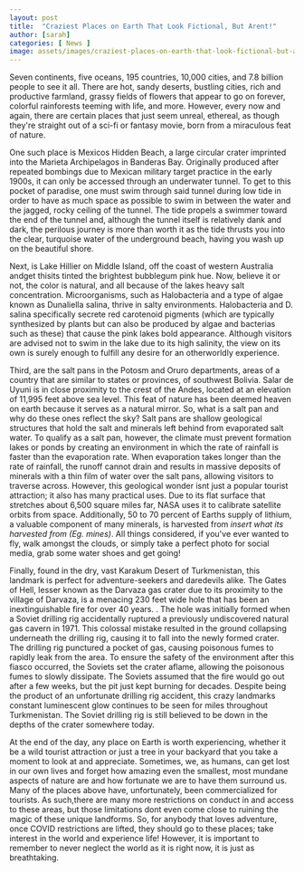 ```yaml
---
layout: post
title:  "Craziest Places on Earth That Look Fictional, But Arent!"
author: [sarah]
categories: [ News ]
image: assets/images/craziest-places-on-earth-that-look-fictional-but-arent.png
---
```


Seven continents, five oceans, 195 countries, 10,000 cities, and 7.8 billion people to see it all. There are hot, sandy deserts, bustling cities, rich and productive farmland, grassy fields of flowers that appear to go on forever, colorful rainforests teeming with life, and more. However, every now and again, there are certain places that just seem unreal, ethereal, as though they're straight out of a sci-fi or fantasy movie, born from a miraculous feat of nature.  

One such place is Mexicos Hidden Beach, a large circular crater imprinted into the Marieta Archipelagos in Banderas Bay. Originally produced after repeated bombings due to Mexican military target practice in the early 1900s, it can only be accessed through an underwater tunnel. To get to this pocket of paradise, one must swim through said tunnel during low tide in order to have as much space as possible to swim in between the water and the jagged, rocky ceiling of the tunnel. The tide propels a swimmer toward the end of the tunnel and, although the tunnel itself is relatively dank and dark, the perilous journey is more than worth it as the tide thrusts you into the clear, turquoise water of the underground beach, having you wash up on the beautiful shore.

Next, is Lake Hillier on Middle Island, off the coast of western Australia andget thisits tinted the brightest bubblegum pink hue. Now, believe it or not, the color is natural, and all because of the lakes heavy salt concentration. Microorganisms, such as Halobacteria and a type of algae known as Dunaliella salina, thrive in salty environments. Halobacteria and D. salina specifically secrete red carotenoid pigments (which are typically synthesized by plants but can also be produced by algae and bacterias such as these) that cause the pink lakes bold appearance. Although visitors are advised not to swim in the lake due to its high salinity, the view on its own is surely enough to fulfill any desire for an otherworldly experience.

Third, are the salt pans in the Potosm and Oruro departments, areas of a country that are similar to states or provinces, of southwest Bolivia. Salar de Uyuni is in close proximity to the crest of the Andes, located at an elevation of 11,995 feet above sea level. This feat of nature has been deemed heaven on earth because it serves as a natural mirror. So, what is a salt pan and why do these ones reflect the sky? Salt pans are shallow geological structures that hold the salt and minerals left behind from evaporated salt water. To qualify as a salt pan, however, the climate must prevent formation lakes or ponds by creating an environment in which the rate of rainfall is faster than the evaporation rate. When evaporation takes longer than the rate of rainfall, the runoff cannot drain and results in massive deposits of minerals with a thin film of water over the salt pans, allowing visitors to traverse across. However, this geological wonder isnt just a popular tourist attraction; it also has many practical uses. Due to its flat surface that stretches about 6,500 square miles far, NASA uses it to calibrate satellite orbits from space. Additionally, 50 to 70 percent of Earths supply of lithium, a valuable component of many minerals, is harvested from *insert what its harvested from (Eg. mines)*. All things considered, if you've ever wanted to fly, walk amongst the clouds, or simply take a perfect photo for social media, grab some water shoes and get going!

Finally, found in the dry, vast Karakum Desert of Turkmenistan, this landmark is perfect for adventure-seekers and daredevils alike. The Gates of Hell, lesser known as the Darvaza gas crater due to its proximity to the village of Darvaza, is a menacing 230 feet wide hole that has been an inextinguishable fire for over 40 years. \. The hole was initially formed when a Soviet drilling rig accidentally ruptured a previously undiscovered natural gas cavern in 1971. This colossal mistake resulted in the ground collapsing underneath the drilling rig, causing it to fall into the newly formed crater. The drilling rig punctured a pocket of gas, causing poisonous fumes to rapidly leak from the area. To ensure the safety of the environment after this fiasco occurred, the Soviets set the crater aflame, allowing the poisonous fumes to slowly dissipate. The Soviets assumed that the fire would go out after a few weeks, but the pit just kept burning for decades. Despite being the product of an unfortunate drilling rig accident, this crazy landmarks constant luminescent glow continues to be seen for miles throughout Turkmenistan. The Soviet drilling rig is still believed to be down in the depths of the crater somewhere today.

At the end of the day, any place on Earth is worth experiencing, whether it be a wild tourist attraction or just a tree in your backyard that you take a moment to look at and appreciate. Sometimes, we, as humans, can get lost in our own lives and forget how amazing even the smallest, most mundane aspects of nature are and how fortunate we are to have them surround us. Many of the places above have, unfortunately, been commercialized for tourists. As such,there are many more restrictions on conduct in and access to these areas, but those limitations dont even come close to ruining the magic of these unique landforms. So, for anybody that loves adventure, once COVID restrictions are lifted, they should go to these places; take interest in the world and experience life! However, it is important to remember to never neglect the world as it is right now, it is just as breathtaking.


